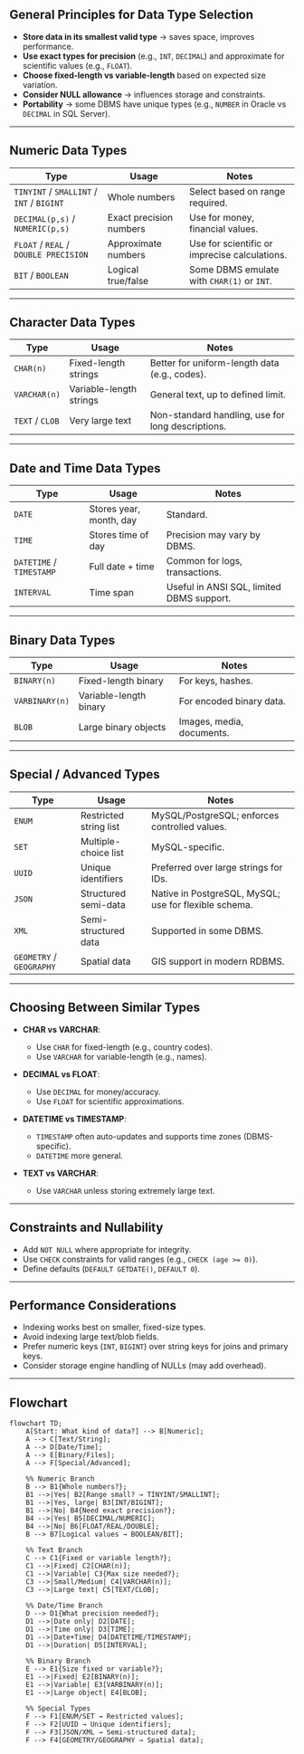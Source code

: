 
## General Principles for Data Type Selection

* **Store data in its smallest valid type** → saves space, improves performance.
* **Use exact types for precision** (e.g., `INT`, `DECIMAL`) and approximate for scientific values (e.g., `FLOAT`).
* **Choose fixed-length vs variable-length** based on expected size variation.
* **Consider NULL allowance** → influences storage and constraints.
* **Portability** → some DBMS have unique types (e.g., `NUMBER` in Oracle vs `DECIMAL` in SQL Server).

---

## Numeric Data Types

| Type                                      | Usage                   | Notes                                         |
| ----------------------------------------- | ----------------------- | --------------------------------------------- |
| `TINYINT` / `SMALLINT` / `INT` / `BIGINT` | Whole numbers           | Select based on range required.               |
| `DECIMAL(p,s)` / `NUMERIC(p,s)`           | Exact precision numbers | Use for money, financial values.              |
| `FLOAT` / `REAL` / `DOUBLE PRECISION`     | Approximate numbers     | Use for scientific or imprecise calculations. |
| `BIT` / `BOOLEAN`                         | Logical true/false      | Some DBMS emulate with `CHAR(1)` or `INT`.    |

---

## Character Data Types

| Type            | Usage                   | Notes                                             |
| --------------- | ----------------------- | ------------------------------------------------- |
| `CHAR(n)`       | Fixed-length strings    | Better for uniform-length data (e.g., codes).     |
| `VARCHAR(n)`    | Variable-length strings | General text, up to defined limit.                |
| `TEXT` / `CLOB` | Very large text         | Non-standard handling, use for long descriptions. |

---

## Date and Time Data Types

| Type                     | Usage                   | Notes                                     |
| ------------------------ | ----------------------- | ----------------------------------------- |
| `DATE`                   | Stores year, month, day | Standard.                                 |
| `TIME`                   | Stores time of day      | Precision may vary by DBMS.               |
| `DATETIME` / `TIMESTAMP` | Full date + time        | Common for logs, transactions.            |
| `INTERVAL`               | Time span               | Useful in ANSI SQL, limited DBMS support. |

---

## Binary Data Types

| Type           | Usage                  | Notes                     |
| -------------- | ---------------------- | ------------------------- |
| `BINARY(n)`    | Fixed-length binary    | For keys, hashes.         |
| `VARBINARY(n)` | Variable-length binary | For encoded binary data.  |
| `BLOB`         | Large binary objects   | Images, media, documents. |

---

## Special / Advanced Types

| Type                     | Usage                  | Notes                                                 |
| ------------------------ | ---------------------- | ----------------------------------------------------- |
| `ENUM`                   | Restricted string list | MySQL/PostgreSQL; enforces controlled values.         |
| `SET`                    | Multiple-choice list   | MySQL-specific.                                       |
| `UUID`                   | Unique identifiers     | Preferred over large strings for IDs.                 |
| `JSON`                   | Structured semi-data   | Native in PostgreSQL, MySQL; use for flexible schema. |
| `XML`                    | Semi-structured data   | Supported in some DBMS.                               |
| `GEOMETRY` / `GEOGRAPHY` | Spatial data           | GIS support in modern RDBMS.                          |

---

## Choosing Between Similar Types

* **CHAR vs VARCHAR**:

  * Use `CHAR` for fixed-length (e.g., country codes).
  * Use `VARCHAR` for variable-length (e.g., names).
* **DECIMAL vs FLOAT**:

  * Use `DECIMAL` for money/accuracy.
  * Use `FLOAT` for scientific approximations.
* **DATETIME vs TIMESTAMP**:

  * `TIMESTAMP` often auto-updates and supports time zones (DBMS-specific).
  * `DATETIME` more general.
* **TEXT vs VARCHAR**:

  * Use `VARCHAR` unless storing extremely large text.

---

## Constraints and Nullability

* Add `NOT NULL` where appropriate for integrity.
* Use `CHECK` constraints for valid ranges (e.g., `CHECK (age >= 0)`).
* Define defaults (`DEFAULT GETDATE()`, `DEFAULT 0`).

---

## Performance Considerations

* Indexing works best on smaller, fixed-size types.
* Avoid indexing large text/blob fields.
* Prefer numeric keys (`INT`, `BIGINT`) over string keys for joins and primary keys.
* Consider storage engine handling of NULLs (may add overhead).

---

## Flowchart

```mermaid
flowchart TD;
    A[Start: What kind of data?] --> B[Numeric];
    A --> C[Text/String];
    A --> D[Date/Time];
    A --> E[Binary/Files];
    A --> F[Special/Advanced];

    %% Numeric Branch
    B --> B1{Whole numbers?};
    B1 -->|Yes| B2[Range small? → TINYINT/SMALLINT];
    B1 -->|Yes, large| B3[INT/BIGINT];
    B1 -->|No| B4{Need exact precision?};
    B4 -->|Yes| B5[DECIMAL/NUMERIC];
    B4 -->|No| B6[FLOAT/REAL/DOUBLE];
    B --> B7[Logical values → BOOLEAN/BIT];

    %% Text Branch
    C --> C1{Fixed or variable length?};
    C1 -->|Fixed| C2[CHAR(n)];
    C1 -->|Variable| C3{Max size needed?};
    C3 -->|Small/Medium| C4[VARCHAR(n)];
    C3 -->|Large text| C5[TEXT/CLOB];

    %% Date/Time Branch
    D --> D1{What precision needed?};
    D1 -->|Date only| D2[DATE];
    D1 -->|Time only| D3[TIME];
    D1 -->|Date+Time| D4[DATETIME/TIMESTAMP];
    D1 -->|Duration| D5[INTERVAL];

    %% Binary Branch
    E --> E1{Size fixed or variable?};
    E1 -->|Fixed| E2[BINARY(n)];
    E1 -->|Variable| E3[VARBINARY(n)];
    E1 -->|Large object| E4[BLOB];

    %% Special Types
    F --> F1[ENUM/SET → Restricted values];
    F --> F2[UUID → Unique identifiers];
    F --> F3[JSON/XML → Semi-structured data];
    F --> F4[GEOMETRY/GEOGRAPHY → Spatial data];


```